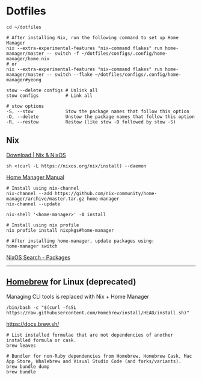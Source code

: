 # Dotfiles

```shell
cd ~/dotfiles

# After installing Nix, run the following command to set up Home Manager
nix --extra-experimental-features "nix-command flakes" run home-manager/master -- switch -f ~/dotfiles/configs/.config/home-manager/home.nix
# or
nix --extra-experimental-features "nix-command flakes" run home-manager/master -- switch --flake ~/dotfiles/configs/.config/home-manager#yeong

stow --delete configs # Unlink all
stow configs          # Link all
```

```shell
# stow options
-S, --stow            Stow the package names that follow this option
-D, --delete          Unstow the package names that follow this option
-R, --restow          Restow (like stow -D followed by stow -S)
```

## Nix

[Download | Nix & NixOS](https://nixos.org/download/)

```shell
sh <(curl -L https://nixos.org/nix/install) --daemon
```

[Home Manager Manual](https://nix-community.github.io/home-manager/index.xhtml)

```shell
# Install using nix-channel
nix-channel --add https://github.com/nix-community/home-manager/archive/master.tar.gz home-manager
nix-channel --update

nix-shell '<home-manager>' -A install

# Install using nix profile
nix profile install nixpkgs#home-manager

# After installing home-manager, update packages using:
home-manager switch
```

[NixOS Search - Packages](https://search.nixos.org/packages)

---

## [Homebrew](https://brew.sh/) for Linux (deprecated)

Managing CLI tools is replaced with Nix + Home Manager

```shell
/bin/bash -c "$(curl -fsSL https://raw.githubusercontent.com/Homebrew/install/HEAD/install.sh)"
```

<https://docs.brew.sh/>
```shell
# List installed formulae that are not dependencies of another installed formula or cask.
brew leaves

# Bundler for non-Ruby dependencies from Homebrew, Homebrew Cask, Mac App Store, Whalebrew and Visual Studio Code (and forks/variants).
brew bundle dump
brew bundle
```
